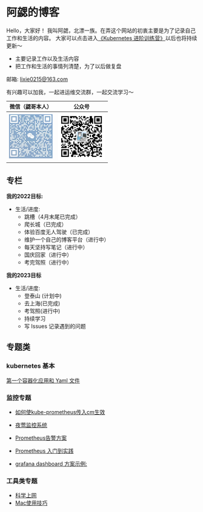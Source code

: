 # 阿勰的博客
  Hello，大家好！
    我叫阿勰，北漂一族。在弄这个网站的初衷主要是为了记录自己工作和生活的内容。
    大家可以点击进入[《Kubernetes 进阶训练营》](https://barry-boy.github.io/site/)以后也将持续更新～

  - 主要记录工作以及生活内容
  - 把工作和生活的事情列清楚，为了以后做复盘


  邮箱: lixie0215@163.com

有兴趣可以加我，一起进运维交流群，一起交流学习～

|微信（勰哥本人）|公众号|
|:----:|:----:|
|<img src="https://github.com/barry-boy/barry-boy.github.io/blob/main/png/weixin.pic.jpg" width="115">|<img src="https://github.com/barry-boy/barry-boy.github.io/blob/main/png/qrcode_for_gh_1330095f1c05_860.jpg" width="125">



## 专栏



**我的2022目标:**

  - 生活/进度:
      - 跳槽（4月末尾已完成）
      - 爬长城（已完成）
      - 体验百度无人驾驶（已完成）
      - 维护一个自己的博客平台（进行中）
      - 每天坚持写笔记（进行中）
      - 国庆回家（进行中）
      - 考完驾照（进行中）

**我的2023目标**

  - 生活/进度:
      - 登泰山 (计划中)
      - 去上海(已完成)
      - 考驾照(进行中)   
      - 持续学习 
      - 写 Issues 记录遇到的问题


## 专题类

### kubernetes 基本

[第一个容器化应用和 Yaml 文件](https://github.com/barry-boy/barry-boy.github.io/issues/33)









### 监控专题 

- [如何使kube-prometheus传入cm生效](https://github.com/prometheus-operator/prometheus-operator/blob/main/Documentation/additional-scrape-config.md)

- [夜莺监控系统](https://n9e.github.io/)

- [Prometheus告警方案](https://github.com/feiyu563/PrometheusAlert)

- [Prometheus 入门到实践](https://p8s.io/docs/k8s/deploy/)

- [grafana dashboard 方案示例: ](https://github.com/dotdc/grafana-dashboards-kubernetes)
### 工具类专题

- [科学上网](https://barry-boy.github.io/site/network/4-network-docs/)
- [Mac使用技巧](https://mac.orsoon.com/news/1111503.html)
